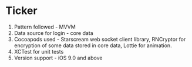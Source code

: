 # Ticker

1. Pattern followed - MVVM
2. Data source for login - core data
3. Cocoapods used - Starscream web socket client library, RNCryptor for encryption of some data stored in core data, Lottie for animation.
4. XCTest for unit tests
5. Version support - iOS 9.0 and above
